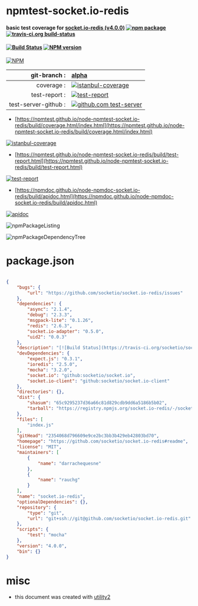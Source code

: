 # npmtest-socket.io-redis

#### basic test coverage for  [socket.io-redis (v4.0.0)](https://github.com/socketio/socket.io-redis#readme)  [![npm package](https://img.shields.io/npm/v/npmtest-socket.io-redis.svg?style=flat-square)](https://www.npmjs.org/package/npmtest-socket.io-redis) [![travis-ci.org build-status](https://api.travis-ci.org/npmtest/node-npmtest-socket.io-redis.svg)](https://travis-ci.org/npmtest/node-npmtest-socket.io-redis)

#### [![Build Status](https://travis-ci.org/socketio/socket.io-redis.svg?branch=master)](https://travis-ci.org/socketio/socket.io-redis) [![NPM version](https://badge.fury.io/js/socket.io-redis.svg)](http://badge.fury.io/js/socket.io-redis)

[![NPM](https://nodei.co/npm/socket.io-redis.png?downloads=true&downloadRank=true&stars=true)](https://www.npmjs.com/package/socket.io-redis)

| git-branch : | [alpha](https://github.com/npmtest/node-npmtest-socket.io-redis/tree/alpha)|
|--:|:--|
| coverage : | [![istanbul-coverage](https://npmtest.github.io/node-npmtest-socket.io-redis/build/coverage.badge.svg)](https://npmtest.github.io/node-npmtest-socket.io-redis/build/coverage.html/index.html)|
| test-report : | [![test-report](https://npmtest.github.io/node-npmtest-socket.io-redis/build/test-report.badge.svg)](https://npmtest.github.io/node-npmtest-socket.io-redis/build/test-report.html)|
| test-server-github : | [![github.com test-server](https://npmtest.github.io/node-npmtest-socket.io-redis/GitHub-Mark-32px.png)](https://npmtest.github.io/node-npmtest-socket.io-redis/build/app/index.html) | | build-artifacts : | [![build-artifacts](https://npmtest.github.io/node-npmtest-socket.io-redis/glyphicons_144_folder_open.png)](https://github.com/npmtest/node-npmtest-socket.io-redis/tree/gh-pages/build)|

- [https://npmtest.github.io/node-npmtest-socket.io-redis/build/coverage.html/index.html](https://npmtest.github.io/node-npmtest-socket.io-redis/build/coverage.html/index.html)

[![istanbul-coverage](https://npmtest.github.io/node-npmtest-socket.io-redis/build/screenCapture.buildCi.browser.%252Ftmp%252Fbuild%252Fcoverage.lib.html.png)](https://npmtest.github.io/node-npmtest-socket.io-redis/build/coverage.html/index.html)

- [https://npmtest.github.io/node-npmtest-socket.io-redis/build/test-report.html](https://npmtest.github.io/node-npmtest-socket.io-redis/build/test-report.html)

[![test-report](https://npmtest.github.io/node-npmtest-socket.io-redis/build/screenCapture.buildCi.browser.%252Ftmp%252Fbuild%252Ftest-report.html.png)](https://npmtest.github.io/node-npmtest-socket.io-redis/build/test-report.html)

- [https://npmdoc.github.io/node-npmdoc-socket.io-redis/build/apidoc.html](https://npmdoc.github.io/node-npmdoc-socket.io-redis/build/apidoc.html)

[![apidoc](https://npmdoc.github.io/node-npmdoc-socket.io-redis/build/screenCapture.buildCi.browser.%252Ftmp%252Fbuild%252Fapidoc.html.png)](https://npmdoc.github.io/node-npmdoc-socket.io-redis/build/apidoc.html)

![npmPackageListing](https://npmtest.github.io/node-npmtest-socket.io-redis/build/screenCapture.npmPackageListing.svg)

![npmPackageDependencyTree](https://npmtest.github.io/node-npmtest-socket.io-redis/build/screenCapture.npmPackageDependencyTree.svg)



# package.json

```json

{
    "bugs": {
        "url": "https://github.com/socketio/socket.io-redis/issues"
    },
    "dependencies": {
        "async": "2.1.4",
        "debug": "2.3.3",
        "msgpack-lite": "0.1.26",
        "redis": "2.6.3",
        "socket.io-adapter": "0.5.0",
        "uid2": "0.0.3"
    },
    "description": "[![Build Status](https://travis-ci.org/socketio/socket.io-redis.svg?branch=master)](https://travis-ci.org/socketio/socket.io-redis) [![NPM version](https://badge.fury.io/js/socket.io-redis.svg)](http://badge.fury.io/js/socket.io-redis)",
    "devDependencies": {
        "expect.js": "0.3.1",
        "ioredis": "2.5.0",
        "mocha": "3.2.0",
        "socket.io": "github:socketio/socket.io",
        "socket.io-client": "github:socketio/socket.io-client"
    },
    "directories": {},
    "dist": {
        "shasum": "65c9295237d36a66c81d829cdb9dd6a5186b5b02",
        "tarball": "https://registry.npmjs.org/socket.io-redis/-/socket.io-redis-4.0.0.tgz"
    },
    "files": [
        "index.js"
    ],
    "gitHead": "2354068d796609e9ce2bc3bb3b429eb42803bd70",
    "homepage": "https://github.com/socketio/socket.io-redis#readme",
    "license": "MIT",
    "maintainers": [
        {
            "name": "darrachequesne"
        },
        {
            "name": "rauchg"
        }
    ],
    "name": "socket.io-redis",
    "optionalDependencies": {},
    "repository": {
        "type": "git",
        "url": "git+ssh://git@github.com/socketio/socket.io-redis.git"
    },
    "scripts": {
        "test": "mocha"
    },
    "version": "4.0.0",
    "bin": {}
}
```



# misc
- this document was created with [utility2](https://github.com/kaizhu256/node-utility2)
